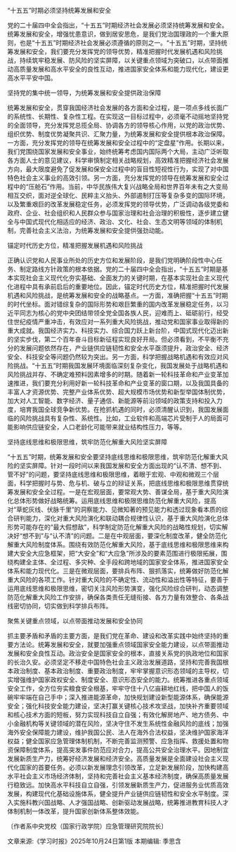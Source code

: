 “十五五”时期必须坚持统筹发展和安全

党的二十届四中全会指出，“十五五”时期经济社会发展必须坚持统筹发展和安全。统筹发展和安全，增强忧患意识，做到居安思危，是我们党治国理政的一个重大原则，也是“十五五”时期经济社会发展必须遵循的原则之一。“十五五”时期，坚持统筹发展和安全，我们要充分发挥党的领导优势，精准把握时代发展机遇和风险挑战，持续筑牢稳发展、防风险的坚实屏障，以关键重点领域为突破口，以点带面推动高质量发展和高水平安全的良性互动，推进国家安全体系和能力现代化，建设更高水平平安中国。

坚持党的集中统一领导，为统筹发展和安全提供政治保障

统筹发展和安全，贯穿我国经济社会发展的各方面和全过程，是一项点多线长面广的系统性、长期性、复杂性工程。在实现这一目标过程中，必须毫不动摇地坚持党的全面领导，充分发挥党总揽全局、协调各方的领导核心作用，以党的政治优势、组织优势、制度优势凝聚共识、汇聚力量，为统筹发展和安全提供根本政治保障。一方面，充分发挥党的领导在统筹发展和安全过程中的“定盘星”作用。长期以来，我们党围绕国家发展和安全事业，始终统筹考虑国内国际两个大局，主动广泛听取各方面人士的意见建议，科学审慎制定相关战略规划，高效精准把握经济社会发展方向，最大限度避免了促发展和保安全过程中的盲目性短视性行为，实现了对中国特色社会主义事业的高效引领。另一方面，充分发挥党的领导在统筹发展和安全过程中的“压舱石”作用。当前，中华民族伟大复兴战略全局和世界百年未有之大变局相互交织，面对逆全球化、民粹主义抬头、外部遏制打压等复杂多变的国际环境，以及繁重艰巨的改革发展稳定任务，必须发挥党的领导优势，广泛调动各级党委和政府、企业、社会组织和人民群众参与国家治理和社会治理的积极性，逐步建立健全与中国式现代化相适应的经济、政治、文化、社会、生态文明等领域的体制机制，完善社会主义法治，为统筹发展和安全提供强劲动能。

锚定时代历史方位，精准把握发展机遇和风险挑战

正确认识党和人民事业所处的历史方位和发展阶段，是我们党明确阶段性中心任务、制定路线方针政策的根本依据。党的二十届四中全会指出，“十五五”时期是基本实现社会主义现代化夯实基础、全面发力的关键时期，在基本实现社会主义现代化进程中具有承前启后的重要地位。因此，锚定时代历史方位，精准把握时代发展机遇和风险挑战，是统筹发展和安全的战略基点。一方面，准确把握“十五五”时期的时代坐标。面对错综复杂的国际形势和艰巨繁重的国内改革发展稳定任务，以习近平同志为核心的党中央团结带领全党全国各族人民，迎难而上、砥砺前行，经受住世纪疫情严重冲击，有效应对一系列重大风险挑战，推动党和国家事业取得新的重大成就。我国经济实力、科技实力、综合国力跃上新台阶，中国式现代化迈出新的坚实步伐，第二个百年奋斗目标新征程实现良好开局。但必须看到，不平衡不充分的发展问题依然存在，产业链供应链韧性和安全水平亟须提升，政治安全、经济安全、科技安全等问题仍然较为突出。另一方面，科学把握战略机遇和有效应对风险挑战。“十五五”时期我国发展环境面临深刻复杂变化，我国发展处于战略机遇和风险挑战并存、不确定难预料因素增多的时期。随着新一轮科技革命和产业变革加速推进，我们要充分利用好新一轮科技革命和产业变革的窗口期，以及我国具备的丰富人才资源优势、完整产业体系优势、超大规模市场优势和新型举国体制优势，加大对人工智能、数字经济、量子通信、新能源等前沿领域的政策支持和投入力度，培育我国全球竞争新优势。在抢抓机遇的同时，必须清醒认识到，我国发展面临的风险挑战具有复杂性、系统性。比如，工业软件和高端芯片受制于人的局面可能影响供应链安全，人口老龄化可能带来就业结构性压力，等等。

坚持底线思维和极限思维，筑牢防范化解重大风险坚实屏障

“十五五”时期，统筹发展和安全要坚持底线思维和极限思维，筑牢防范化解重大风险的坚实屏障。针对一段时间以来我国发展和安全方面出现的“认不清、想不到、管不好”的问题，要坚持底线思维和极限思维，着眼于宏观、中观和微观三个层面，科学把握时与势、危与机、破与立的辩证关系，把底线思维和极限思维贯穿统筹发展和安全全过程。一是在宏观层面，要常观大势、善谋全局，基于重大风险演化总体形势做好战略统筹。运用底线思维和极限思维防范化解重大风险，提高对“草蛇灰线、伏脉千里”的洞察能力、见微知著的预见能力和透过现象看本质的综合研判能力，深化对重大风险演化和联动耦合规律性认识，基于重大风险演化总体形势可能存在的“最大假想敌”，科学制定防范化解重大风险的战略性规划，切实解决好“想不到”与“认不清”的问题。二是在中观层面，要深化制度改革，健全防范化解重大风险制度体系。围绕有效防范化解重大风险，基于底线思维和极限思维来构建大安全大应急框架，把“大安全”和“大应急”所涉及的要素范围进行极限拓展，围绕构建全主体、全过程、多灾种、全手段和跨地域的国家安全体系，推进国家安全体系和能力现代化。三是在微观层面，要排兵布阵、狠抓落实，统筹做好防范化解重大风险的各项工作。针对重大风险的不确定性、流动性和溢出性等特征，要善于运用底线思维和极限思维，密切关注风险形势演变，强化风险综合研判，动态调整防范化解重大风险工作安排，确保各类责任无缝衔接、各方力量有效整合、各条战线密切协同，切实做到科学排兵布阵。

聚焦关键重点领域，以点带面推动发展和安全协同

抓主要矛盾和矛盾的主要方面，是我们党在革命、建设和改革实践中始终坚持的重要方法论。统筹发展和安全，就要加强重点领域国家安全能力建设，以点带面推动发展和安全良性互动。政治安全是国家安全的根本，直接关系党的执政地位和国家的长治久安。必须坚定不移走中国特色社会主义政治发展道路，坚持和完善我国根本政治制度、基本政治制度、重要政治制度，牢牢掌握意识形态领域的主导权，切实增强维护国家政权安全、制度安全、意识形态安全的能力。统筹推进各重点领域安全工作，全方位夯实粮食安全根基，牢牢守住十八亿亩耕地红线，把中国人的饭碗牢牢端在自己手中；深入推进能源革命，加快规划建设新型能源体系，确保能源安全；强化科技安全能力建设，坚决打赢关键核心技术攻坚战，加快补齐重要领域和核心技术方面的短板，努力实现科技自立自强；有效化解房地产、地方债务、中小金融机构等关键领域的潜在风险，坚决守住不发生系统性金融风险的底线；加强海外安全保障能力建设，维护我国公民、法人在海外合法权益，坚决维护国家海洋权益；健全国家应急管理体制机制，不断完善监测预警、应急指挥、救援处置和物资保障制度体系，提高突发事件防范应对合力，提高公共安全治理水平。因地制宜发展新质生产力，统筹好经济发展和经济安全。高质量发展是全面建设社会主义现代化国家的首要任务。必须以新发展理念引领改革，立足新发展阶段，加快构建高水平社会主义市场经济体制，坚持和完善社会主义基本经济制度，确保高质量发展行稳致远。加快高水平科技自立自强，引领发展新质生产力，促进服务业优质高效发展，构建现代化基础设施体系，健全提升产业链供应链韧性和安全水平制度。深入实施科教兴国战略、人才强国战略、创新驱动发展战略，统筹推进教育科技人才体制机制一体改革，提升国家创新体系整体效能。

〔作者系中央党校（国家行政学院）应急管理研究院院长〕


文章来源:《学习时报》2025年10月24日第1版
本期编辑: 季思含
